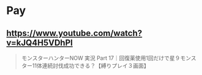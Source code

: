 # Pay

## https://www.youtube.com/watch?v=kJQ4H5VDhPI

> モンスターハンターNOW 実況 Part 17｜回復薬使用1回だけで星９モンスター11体連続討伐成功できる？【縛りプレイ３画面】 
